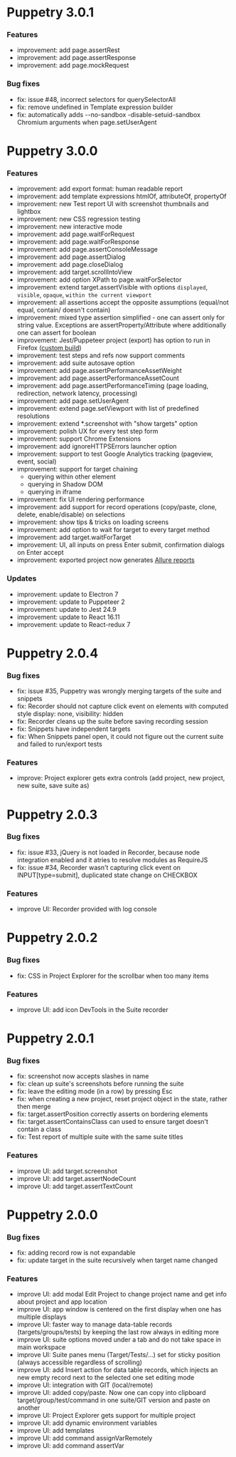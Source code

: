 # Puppetry 3.0.1

### Features
- improvement: add page.assertRest
- improvement: add page.assertResponse
- improvement: add page.mockRequest

### Bug fixes
- fix: issue #48, incorrect selectors for querySelectorAll
- fix: remove undefined in Template expression builder
- fix: automatically adds --no-sandbox -disable-setuid-sandbox Chromium arguments when page.setUserAgent

# Puppetry 3.0.0

### Features
- improvement: add export format: human readable report
- improvement: add template expressions htmlOf, attributeOf, propertyOf
- improvement: new Test report UI with screenshot thumbnails and lightbox
- improvement: new CSS regression testing
- improvement: new interactive mode
- improvement: add page.waitForRequest
- improvement: add page.waitForResponse
- improvement: add page.assertConsoleMessage
- improvement: add page.assertDialog
- improvement: add page.closeDialog
- improvement: add target.scrollIntoView
- improvement: add option XPath to page.waitForSelector
- improvement: extend target.assertVisible with options `displayed`, `visible`, `opaque`, `within the current viewport`
- improvement: all assertions accept the opposite assumptions (equal/not equal, contain/ doesn't contain)
- improvement: mixed type assertion simplified - one can assert only for string value. Exceptions are assertProperty/Attribute where additionally one can assert for boolean
- improvement: Jest/Puppeteer project (export) has option to run in Firefox ([custom build](https://www.npmjs.com/package/puppeteer-firefox))
- improvement: test steps and refs now support comments
- improvement: add suite autosave option
- improvement: add page.assertPerformanceAssetWeight
- improvement: add page.assertPerformanceAssetCount
- improvement: add page.assertPerformanceTiming (page loading, redirection, network latency, processing)
- improvement: add page.setUserAgent
- improvement: extend page.setViewport with list of predefined resolutions
- improvement: extend *.screenshot with "show targets" option
- improvement: polish UX for every test step form
- improvement: support Chrome Extensions
- improvement: add ignoreHTTPSErrors launcher option
- improvement: support to test Google Analytics tracking (pageview, event, social)
- improvement: support for target chaining
  - querying within other element
  - querying in Shadow DOM
  - querying in iframe
- improvement: fix UI rendering performance
- improvement: add support for record operations (copy/paste, clone, delete, enable/disable) on selections
- improvement: show tips & tricks on loading screens
- improvement: add option to wait for target to every target method
- improvement: add target.waitForTarget
- improvement: UI, all inputs on press Enter submit, confirmation dialogs on Enter accept
- improvement: exported project now generates [Allure reports](http://allure.qatools.ru/)

### Updates

- improvement: update to Electron 7
- improvement: update to Puppeteer 2
- improvement: update to Jest 24.9
- improvement: update to React 16.11
- improvement: update to React-redux 7

# Puppetry 2.0.4

### Bug fixes
- fix: issue #35, Puppetry was wrongly merging targets of the suite and snippets
- fix: Recorder should not capture click event on elements with computed style display: none, visibility: hidden
- fix: Recorder cleans up the suite before saving recording session
- fix: Snippets have independent targets
- fix: When Snippets panel open, it could not figure out the current suite and failed to run/export tests

### Features
- improve: Project explorer gets extra controls (add project, new project, new suite, save suite as)

# Puppetry 2.0.3

### Bug fixes
- fix: issue #33, jQuery is not loaded in Recorder, because node integration enabled and it atries to resolve modules as RequireJS
- fix: issue #34, Recorder wasn't capturing click event on INPUT[type=submit], duplicated state change on CHECKBOX

### Features
- improve UI: Recorder provided with log console

# Puppetry 2.0.2

### Bug fixes
- fix: CSS in Project Explorer for the scrollbar when too many items

### Features
- improve UI: add icon DevTools in the Suite recorder

# Puppetry 2.0.1

### Bug fixes
- fix: screenshot now accepts slashes in name
- fix: clean up suite's screenshots before running the suite
- fix: leave the editing mode (in a row) by pressing Esc
- fix: when creating a new project, reset project object in the state, rather then merge
- fix: target.assertPosition correctly asserts on bordering elements
- fix: target.assertContainsClass can used to ensure target doesn't contain a class
- fix: Test report of multiple suite with the same suite titles

### Features
- improve UI: add target.screenshot
- improve UI: add target.assertNodeCount
- improve UI: add target.assertTextCount

# Puppetry 2.0.0

### Bug fixes
- fix: adding record row is not expandable
- fix: update target in the suite recursively when target name changed

### Features
- improve UI: add modal Edit Project to change project name and get info about project and app location
- improve UI: app window is centered on the first display when one has multiple displays
- improve UI: faster way to manage data-table records (targets/groups/tests) by keeping the last row always in editing more
- improve UI: suite options moved under a tab and do not take space in main workspace
- improve UI: Suite panes menu (Target/Tests/...) set for sticky position (always accessible regardless of scrolling)
- improve UI: add Insert action for data table records, which injects an new empty record next to the selected one set editing mode
- improve UI: integration with GIT (local/remote)
- improve UI: added copy/paste. Now one can copy into clipboard target/group/test/command in one suite/GIT version and paste on another
- improve UI: Project Explorer gets support for multiple project
- improve UI: add dynamic environment variables
- improve UI: add templates
- improve UI: add command assignVarRemotely
- improve UI: add command assertVar